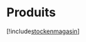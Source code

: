# Produits

[!include[stockenmagasin](produits.stockenmagasin.autogen.md)]





































